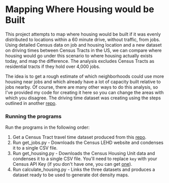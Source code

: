 # Mapping Where Housing would be Built

This project attempts to map where housing would be built if it was evenly distributed to locations within a 60 minute drive, without traffic, from jobs. Using detailed Census data on job and housing location and a new dataset on driving times between Census Tracts in the US, we can compare where housing would go under this scenario to where housing actually exists today, and map the difference. The analysis excludes Census Tracts as residential tracts if they hold over 4,000 jobs. 

The idea is to get a rough estimate of which neighborhoods could use more housing near jobs and which already have a lot of capacity built relative to jobs nearby. Of course, there are many other ways to do this analysis, so I've provided my code for creating it here so you can change the areas with which you disagree. The driving time dataset was creating using the steps outlined in another [repo](https://github.com/UI-Research/spark-osrm).

### Running the programs

Run the programs in the following order:

1. Get a Census Tract travel time dataset produced from this [repo](https://github.com/UI-Research/spark-osrm).
2. Run get_jobs.py - Downloads the Census LEHD website and condenses it to a single CSV file.
3. Run get_housing.py - Downloads the Census Housing Unit data and condenses it to a single CSV file. You'll need to replace `key` with your Census API Key (if you don't have one, you can get [one](http://api.census.gov/data/key_signup.html)).
4. Run calculate_housing.py - Links the three datasets and produces a dataset ready to be used to generate dot density maps.
